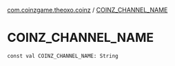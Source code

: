 [com.coinzgame.theoxo.coinz](index.md) / [COINZ_CHANNEL_NAME](.)

# COINZ_CHANNEL_NAME

`const val COINZ_CHANNEL_NAME: String`